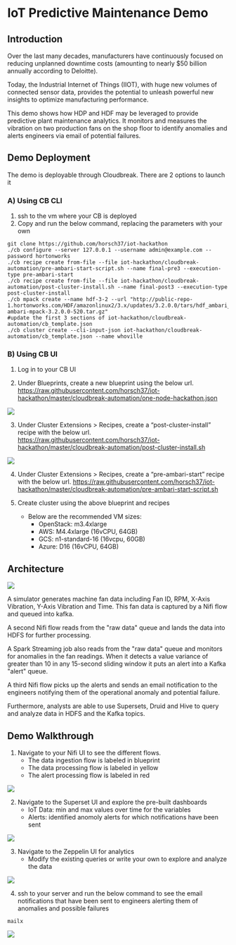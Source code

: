 # IoT Predictive Maintenance Demo

## Introduction
Over the last many decades, manufacturers have continuously focused on reducing unplanned downtime costs (amounting to nearly $50 billion annually according to Deloitte).

Today, the Industrial Internet of Things (IIOT), with huge new volumes of connected sensor data, provides the potential to unleash powerful new insights to optimize manufacturing performance.

This demo shows how HDP and HDF may be leveraged to provide predictive plant maintenance analytics.  It monitors and measures the vibration on two production fans on the shop floor to identify anomalies and alerts engineers via email of potential failures.

## Demo Deployment
The demo is deployable through Cloudbreak.  There are 2 options to launch it

### A) Using CB CLI

1) ssh to the vm where your CB is deployed
2) Copy and run the below command, replacing the parameters with your own

```
git clone https://github.com/horsch37/iot-hackathon
./cb configure --server 127.0.0.1 --username admin@example.com --password hortonworks
./cb recipe create from-file --file iot-hackathon/cloudbreak-automation/pre-ambari-start-script.sh --name final-pre3 --execution-type pre-ambari-start
./cb recipe create from-file --file iot-hackathon/cloudbreak-automation/post-cluster-install.sh --name final-post3 --execution-type post-cluster-install
./cb mpack create --name hdf-3-2 --url "http://public-repo-1.hortonworks.com/HDF/amazonlinux2/3.x/updates/3.2.0.0/tars/hdf_ambari_mp/hdf-ambari-mpack-3.2.0.0-520.tar.gz"  
#update the first 3 sections of iot-hackathon/cloudbreak-automation/cb_template.json
./cb cluster create --cli-input-json iot-hackathon/cloudbreak-automation/cb_template.json --name whoville
```
 
### B) Using CB UI
1) Log in to your CB UI 

2) Under Blueprints, create a new blueprint using the below url.
https://raw.githubusercontent.com/horsch37/iot-hackathon/master/cloudbreak-automation/one-node-hackathon.json

![](/images/bpscreenshot.png)


3) Under Cluster Extensions > Recipes, create a “post-cluster-install” recipe with the below url.
https://raw.githubusercontent.com/horsch37/iot-hackathon/master/cloudbreak-automation/post-cluster-install.sh

![](/images/pciscreenshot.png)

4) Under Cluster Extensions > Recipes, create a “pre-ambari-start” recipe with the below url.
https://raw.githubusercontent.com/horsch37/iot-hackathon/master/cloudbreak-automation/pre-ambari-start-script.sh


5) Create cluster using the above blueprint and recipes
	- Below are the recommended VM sizes:
		- OpenStack: m3.4xlarge
		- AWS: M4.4xlarge (16vCPU, 64GB)
		- GCS: n1-standard-16 (16vcpu, 60GB)
		- Azure: D16 (16vCPU, 64GB)


## Architecture

![](/images/architecture.png)

A simulator generates machine fan data including Fan ID, RPM, X-Axis Vibration, Y-Axis Vibration and Time.  This fan data is captured by a Nifi flow and queued into kafka.

A second Nifi flow reads from the "raw data" queue and lands the data into HDFS for further processing.

A Spark Streaming job also reads from the "raw data" queue and monitors for anomalies in the fan readings.  When it detects a value variance of greater than 10 in any 15-second sliding window it puts an alert into a Kafka "alert" queue.

A third Nifi flow picks up the alerts and sends an email notification to the engineers notifying them of the operational anomaly and potential failure.

Furthermore, analysts are able to use Supersets, Druid and Hive to query and analyze data in HDFS and the Kafka topics.



## Demo Walkthrough



1) Navigate to your Nifi UI to see the different flows.
	- The data ingestion flow is labeled in blueprint
	- The data processing flow is labeled in yellow
	- The alert processing flow is labeled in red 
	
![](/images/nifi.png)


2) Navigate to the Superset UI and explore the pre-built dashboards
	- IoT Data: min and max values over time for the variables
	- Alerts: identified anomoly alerts for which notifications have been sent
	
![](/images/superset.png)

	
3) Navigate to the Zeppelin UI for analytics
	- Modify the existing queries or write your own to explore and analyze the data
	
![](/images/zeppelin.png)

	
4) ssh to your server and run the below command to see the email notifications that have been sent to engineers alerting them of anomalies and possible failures

```
mailx
```

![](/images/mail.png)





